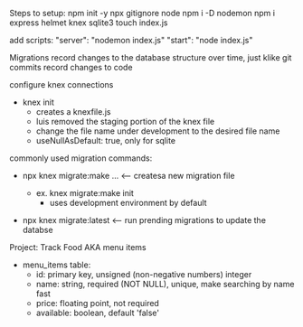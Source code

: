 Steps to setup: 
npm init -y
npx gitignore node
npm i -D nodemon
npm i express helmet knex sqlite3
touch index.js

add scripts: 
"server": "nodemon index.js"
"start": "node index.js"

Migrations record changes to the database structure over time, just klike git commits record changes to code

configure knex connections
- knex init 
  - creates a knexfile.js
  - luis removed the staging portion of the knex file 
  - change the file name under development to the desired file name
  - useNullAsDefault: true, only for sqlite

commonly used migration commands: 
- npx knex migrate:make <give it a name>... <-- createsa new migration file
  - ex. knex migrate:make init
    - uses development environment by default

- npx knex migrate:latest <-- run prending migrations to update the databse


Project: Track Food AKA menu items
- menu_items table: 
  - id: primary key, unsigned (non-negative numbers) integer
  - name: string, required (NOT NULL), unique, make searching by name fast
  - price: floating point, not required
  - available: boolean, default 'false' 